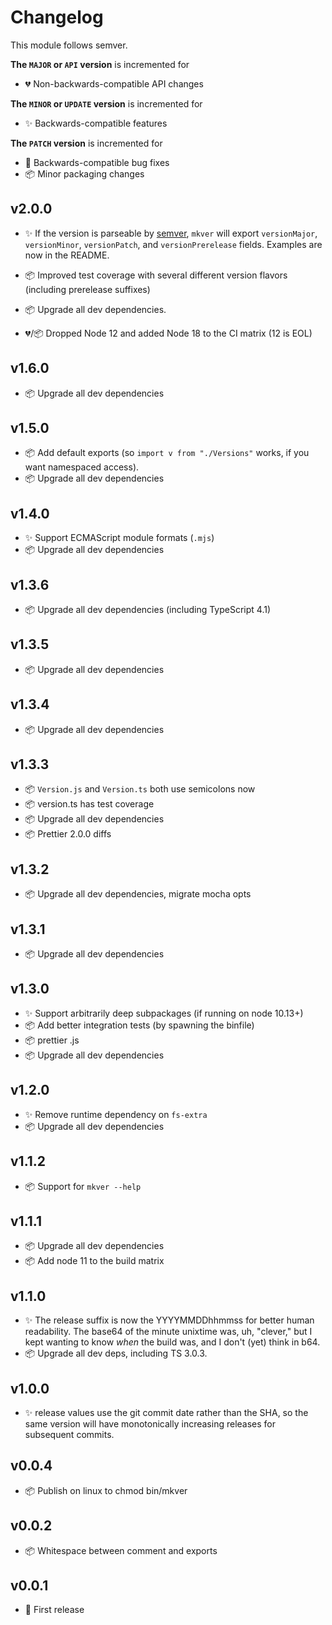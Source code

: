 # Changelog

This module follows semver.

**The `MAJOR` or `API` version** is incremented for

- 💔 Non-backwards-compatible API changes

**The `MINOR` or `UPDATE` version** is incremented for

- ✨ Backwards-compatible features

**The `PATCH` version** is incremented for

- 🐞 Backwards-compatible bug fixes
- 📦 Minor packaging changes

## v2.0.0

- ✨ If the version is parseable by
  [semver](https://github.com/npm/node-semver), `mkver` will export
  `versionMajor`, `versionMinor`, `versionPatch`, and `versionPrerelease`
  fields. Examples are now in the README.

- 📦 Improved test coverage with several different version flavors (including prerelease suffixes)

- 📦 Upgrade all dev dependencies.

- 💔/📦 Dropped Node 12 and added Node 18 to the CI matrix (12 is EOL)

## v1.6.0

- 📦 Upgrade all dev dependencies

## v1.5.0

- 📦 Add default exports (so `import v from "./Versions"` works, if you want namespaced access).
- 📦 Upgrade all dev dependencies

## v1.4.0

- ✨ Support ECMAScript module formats (`.mjs`)
- 📦 Upgrade all dev dependencies

## v1.3.6

- 📦 Upgrade all dev dependencies (including TypeScript 4.1)

## v1.3.5

- 📦 Upgrade all dev dependencies

## v1.3.4

- 📦 Upgrade all dev dependencies

## v1.3.3

- 📦 `Version.js` and `Version.ts` both use semicolons now
- 📦 version.ts has test coverage
- 📦 Upgrade all dev dependencies
- 📦 Prettier 2.0.0 diffs

## v1.3.2

- 📦 Upgrade all dev dependencies, migrate mocha opts

## v1.3.1

- 📦 Upgrade all dev dependencies

## v1.3.0

- ✨ Support arbitrarily deep subpackages (if running on node 10.13+)
- 📦 Add better integration tests (by spawning the binfile)
- 📦 prettier .js
- 📦 Upgrade all dev dependencies

## v1.2.0

- ✨ Remove runtime dependency on `fs-extra`
- 📦 Upgrade all dev dependencies

## v1.1.2

- 📦 Support for `mkver --help`

## v1.1.1

- 📦 Upgrade all dev dependencies
- 📦 Add node 11 to the build matrix

## v1.1.0

- ✨ The release suffix is now the YYYYMMDDhhmmss for better human readability.
  The base64 of the minute unixtime was, uh, "clever," but I kept wanting to
  know _when_ the build was, and I don't (yet) think in b64.
- 📦 Upgrade all dev deps, including TS 3.0.3.

## v1.0.0

- ✨ release values use the git commit date rather than the SHA, so the same
  version will have monotonically increasing releases for subsequent commits.

## v0.0.4

- 📦 Publish on linux to chmod bin/mkver

## v0.0.2

- 📦 Whitespace between comment and exports

## v0.0.1

- 🎉 First release
